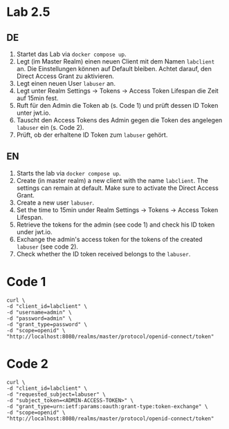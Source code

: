 # Lab 2.5

## DE

1) Startet das Lab via `docker compose up`.
2) Legt (im Master Realm) einen neuen Client mit dem Namen `labclient` an. Die Einstellungen können auf Default bleiben. Achtet darauf, den Direct Access Grant zu aktivieren.
3) Legt einen neuen User `labuser` an.
4) Legt unter Realm Settings -> Tokens -> Access Token Lifespan die Zeit auf 15min fest.
5) Ruft für den Admin die Token ab (s. Code 1) und prüft dessen ID Token unter jwt.io.
6) Tauscht den Access Tokens des Admin gegen die Token des angelegen `labuser` ein (s. Code 2).
7) Prüft, ob der erhaltene ID Token zum `labuser` gehört.

## EN

1) Starts the lab via `docker compose up`.
3) Create (in master realm) a new client with the name `labclient`. The settings can remain at default. Make sure to activate the Direct Access Grant.
3) Create a new user `labuser`.
4) Set the time to 15min under Realm Settings -> Tokens -> Access Token Lifespan.
5) Retrieve the tokens for the admin (see code 1) and check his ID token under jwt.io.
6) Exchange the admin's access token for the tokens of the created `labuser` (see code 2).
7) Check whether the ID token received belongs to the `labuser`.
 
# Code 1

```
curl \
-d "client_id=labclient" \
-d "username=admin" \
-d "password=admin" \
-d "grant_type=password" \
-d "scope=openid" \
"http://localhost:8080/realms/master/protocol/openid-connect/token"
```


# Code 2

```
curl \
-d "client_id=labclient" \
-d "requested_subject=labuser" \
-d "subject_token=<ADMIN-ACCESS-TOKEN>" \
-d "grant_type=urn:ietf:params:oauth:grant-type:token-exchange" \
-d "scope=openid" \
"http://localhost:8080/realms/master/protocol/openid-connect/token"
```


